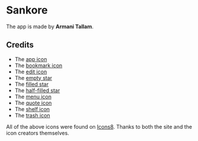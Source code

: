 # Sankore

The app is made by **Armani Tallam**.

## Credits

- The [app icon](https://icons8.com/icon/6eoV5wIff6q5/scroll)
- The [bookmark icon](https://icons8.com/icon/82461/bookmark)
- The [edit icon](https://icons8.com/icon/82373/edit)
- The [empty star](https://icons8.com/icon/85784/star)
- The [filled star](https://icons8.com/icon/96206/star-filled)
- The [half-filled star](https://icons8.com/icon/94312/star-half-empty)
- The [menu icon](https://icons8.com/icon/84119/menu-vertical)
- The [quote icon](https://icons8.com/icon/93301/get-quote)
- The [shelf icon](https://icons8.com/icon/87011/book-shelf)
- The [trash icon](https://icons8.com/icon/85081/trash)

All of the above icons were found on [Icons8](https://icons8.com). Thanks to both the site and the icon creators themselves.